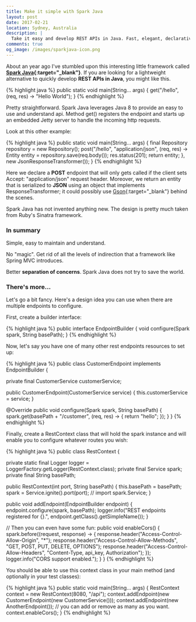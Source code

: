 ```yaml
---
title: Make it simple with Spark Java
layout: post
date: 2017-02-21
location: Sydney, Australia
description: |
  Take it easy and develop REST APIs in Java. Fast, elegant, declarative and functional.
comments: true
og_image: /images/sparkjava-icon.png
---
```


About an year ago I've stumbled upon this interesting little framework called **[Spark Java](http://sparkjava.com/){:target="_blank"}**. If you are looking for a lightweight alternative to quickly develop **REST APIs in Java**, you might like this.

<!--more-->

{% highlight java %}
public static void main(String... args) {
  get("/hello", (req, res) -> "Hello World");
}
{% endhighlight %}

Pretty straightforward. Spark Java leverages Java 8 to provide an easy to use and understand api. Method get() registers the endpoint and starts up an embedded Jetty server to handle the incoming http requests.

Look at this other example:

{% highlight java %}
public static void main(String... args) {
  final Repository repository = new Repository();
  post("/hello", "application/json", (req, res) ->
    Entity entity = repository.save(req.body());
    res.status(201);
    return entity;
  }, new JsonResponseTransformer());
}
{% endhighlight %}

Here we declare a **POST** endpoint that will only gets called if the client sets Accept: "application/json" request header. Moreover, we return an entity that is serialized to **JSON** using an object that implements ResponseTransformer; it could possibly use [Gson](https://github.com/google/gson){:target="_blank"} behind the scenes.

Spark Java has not invented anything new. The design is pretty much taken from Ruby's Sinatra framework.

### In summary

Simple, easy to maintain and understand.

No "magic". Get rid of all the levels of indirection that a framework like Spring MVC introduces.

Better **separation of concerns**. Spark Java does not try to save the world.

### There's more...

Let's go a bit fancy. Here's a design idea you can use when there are multiple endpoints to configure.

First, create a builder interface:

{% highlight java %}
public interface EndpointBuilder {
  void configure(Spark spark, String basePath);
}
{% endhighlight %}

Now, let's say you have one of many other rest endpoints resources to set up:

{% highlight java %}
public class CustomerEndpoint implements EndpointBuilder {

  private final CustomerService customerService;

  public CustomerEndpoint(CustomerService service) {
    this.customerService = service;
  }

  @Override
  public void configure(Spark spark, String basePath) {
    spark.get(basePath + "/customer", (req, res) -> {
      return "hello";
    });
  }
}
{% endhighlight %}

Finally, create a RestContext class that will hold the spark instance and will enable you to configure whatever routes you wish:

{% highlight java %}
public class RestContext {

  private static final Logger logger = LoggerFactory.getLogger(RestContext.class);
  private final Service spark;
  private final String basePath;

  public RestContext(int port, String basePath) {
    this.basePath = basePath;
    spark = Service.ignite().port(port); // import spark.Service;
  }

  public void addEndpoint(EndpointBuilder endpoint) {
    endpoint.configure(spark, basePath);
    logger.info("REST endpoints registered for {}.", endpoint.getClass().getSimpleName());
  }

  // Then you can even have some fun:
  public void enableCors() {
    spark.before((request, response) -> {
      response.header("Access-Control-Allow-Origin", "*");
      response.header("Access-Control-Allow-Methods", "GET, POST, PUT, DELETE, OPTIONS");
      response.header("Access-Control-Allow-Headers", "Content-Type, api_key, Authorization");
    });
    logger.info("CORS support enabled.");
  }
}
{% endhighlight %}

You should be able to use this context class in your main method (and optionally in your test classes):

{% highlight java %}
public static void main(String... args) {
  RestContext context = new RestContext(8080, "/api");
  context.addEndpoint(new CustomerEndpoint(new CustomerService()));
  context.addEndpoint(new AnotherEndpoint()); // you can add or remove as many as you want.
  context.enableCors();
}
{% endhighlight %}
